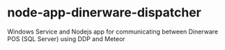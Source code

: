 # node-app-dinerware-dispatcher
Windows Service and Nodejs app for communicating between Dinerware POS (SQL Server) using DDP and Meteor

